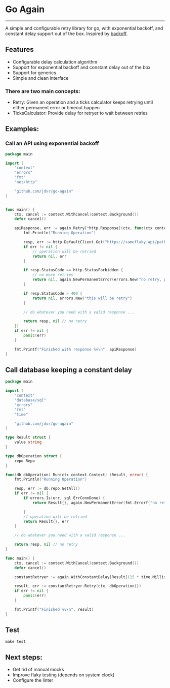 # Go Again
---

A simple and configurable retry library for go, with exponential backoff, and constant delay support out of the box.
Inspired by [backoff](https://github.com/cenkalti/backoff).

## Features

- Configurable delay calculation algorithm
- Support for exponential backoff and constant delay out of the box
- Support for generics
- Simple and clean interface

### There are two main concepts:
- Retry: Given an operation and a ticks calculator keeps retrying until either permanent error or timeout happen
- TicksCalculator: Provide delay for retryer to wait between retries


## Examples:

### Call an API using exponential backoff

```go
package main

import (
	"context"
	"errors"
	"fmt"
	"net/http"

	"github.com/jdvr/go-again"
)


func main() {
	ctx, cancel := context.WithCancel(context.Background())
	defer cancel()

	apiResponse, err := again.Retry[*http.Response](ctx, func(ctx context.Context) (*http.Response, error) {
		fmt.Println("Running Operation")

		resp, err := http.DefaultClient.Get("https://sameflaky.api/path")
		if err != nil {
			// operation will be retried
			return nil, err
		}

		if resp.StatusCode == http.StatusForbidden {
			// no more retries
			return nil, again.NewPermanentError(errors.New("no retry, permanent error"))
		}

		if resp.StatusCode > 400 {
			return nil, errors.New("this will be retry")
		}

		// do whatever you need with a valid response ...

		return resp, nil // no retry
	})
	if err != nil {
		panic(err)
	}

	fmt.Printf("Finished with response %v\n", apiResponse)
}
```

## Call database keeping a constant delay
```go
package main

import (
	"context"
	"database/sql"
	"errors"
	"fmt"
	"time"

	"github.com/jdvr/go-again"
)

type Result struct {
	value string
}

type dbOperation struct {
	repo Repo
}

func(db dbOperation) Run(ctx context.Context) (Result, error) {
	fmt.Println("Running Operation")

	resp, err := db.repo.GetAll()
	if err != nil {
		if errors.Is(err, sql.ErrConnDone) {
			return Result{}, again.NewPermanentError(fmt.Errorf("no retry, permanent error: %w", err))

		}
		// operation will be retried
		return Result{}, err
	}

	// do whatever you need with a valid response ...

	return resp, nil // no retry
}

func main() {
	ctx, cancel := context.WithCancel(context.Background())
	defer cancel()

	constantRetryer := again.WithConstantDelay[Result](15 * time.Millisecond, 30 * time.Second)

	result, err := constantRetryer.Retry(ctx, dbOperation{})
	if err != nil {
		panic(err)
	}

	fmt.Printf("Finished %v\n", result)
}
```


## Test

`make test`

## Next steps:

- Get rid of manual mocks
- Improve flaky testing (depends on system clock)
- Configure the linter